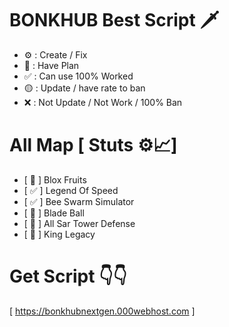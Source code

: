 # BONKHUB Best Script 🗡️
- ⚙️ : Create / Fix
- 🎯 : Have Plan
- ✅ : Can use 100% Worked
- 🟡 : Update / have rate to ban
- ❌ : Not Update / Not Work / 100% Ban
# All Map [ Stuts ⚙️📈]
- [ 🎯 ] Blox Fruits
- [ ✅ ] Legend Of Speed
- [ ✅ ] Bee Swarm Simulator
- [ 🎯 ] Blade Ball
- [ 🎯 ] All Sar Tower Defense
- [ 🎯 ] King Legacy
# Get Script 👇👇
[ https://bonkhubnextgen.000webhost.com ]
